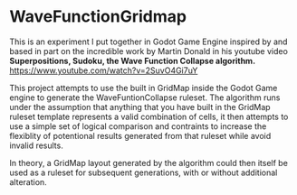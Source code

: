 # WaveFunctionGridmap

This is an experiment I put together in Godot Game Engine inspired by and based in part on the incredible work by Martin Donald in his youtube video **Superpositions, Sudoku, the Wave Function Collapse algorithm.** https://www.youtube.com/watch?v=2SuvO4Gi7uY

This project attempts to use the built in GridMap inside the Godot Game engine to generate the WaveFuntionCollapse ruleset. The algorithm runs under the assumption that anything that you have built in the GridMap ruleset template represents a valid combination of cells, it then attempts to use a simple set of logical comparison and contraints to increase the flexiblity of potentional results generated from that ruleset while avoid invalid results.

In theory, a GridMap layout generated by the algorithm could then itself be used as a ruleset for subsequent generations, with or without additional alteration. 

